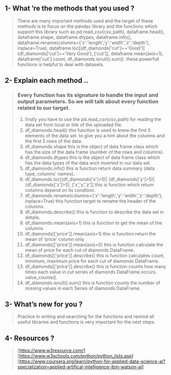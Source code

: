 ## 1- What ’re the methods that you used ?
> There are many important methods used and the target of these methods is to focus on the pandas library and the functions which support this library such as pd.read_csv(csv_path), dataframe.head(), dataframe.shape, dataframe.dtypes, dataframe.info(), dataframe.rename(columns={'x':'length','y':'width','z':'depth'}, inplace=True), dataframe.loc[(df_diamonds['cut']=='Good')|(df_diamonds['cut']=='Very Good'), ['cut']], dataframe.mean(axis=1), dataframe['cut'].count, df_diamonds.isnull().sum(). these powerfull functions is helpful to deal with datasets.


## 2- Explain each method ..
> ### Every function has its signature to handle the input and output parameters. So we will talk about every function related to our target.
> 1. firstly you have to use the pd.read_csv(csv_path) for reading the data set from local or link of the uploaded file.
> 2. df_diamonds.head() this function is used to knew the first 5 elements of the data set. to give you a hint about the columns and the first 5 rows of the data.
> 3. df_diamonds.shape this is the object of data frame class which has the size of the data frame (number of the rows and columns).
> 4. df_diamonds.dtypes this is the object of data frame class which has the data types of the data wich inserted in our data set.
> 5. df_diamonds.info() this is function return data summary (data type, columns' names).
> 6. df_diamonds.loc[(df_diamonds['x']>5)| (df_diamonds['y']>5)|(df_diamonds['z']>5), ['x','y','z']] this is function which return columns depend on its condition.
> 7. df_diamonds.rename(columns={'x':'length','y':'width','z':'depth'}, inplace=True) this function target to rename the header of the columns.
> 8. df_diamonds.describe() this is function to describe the data set in details.
> 9. df_diamonds.mean(axis=1) this is function to get the mean of the columns
> 10. df_diamonds[['price']].mean(axis=1) this is function return the mean of 'price' column only
> 11. df_diamonds[['price']].mean(axis=0) this is function calculate the mean of price for each cut of diamonds DataFrame.
> 12. df_diamonds[['price']].describe() this is function calculates count, minimum, maximum price for each cut of diamonds DataFrame.
> 13. df_diamonds[['price']].describe() this is function counts how many times each value in cut series of diamonds DataFrame occurs. value_counts().
> 14. df_diamonds.isnull().sum() this is function counts the number of missing values in each Series of diamonds DataFrame.

## 3- What’s new for you ?
> Practice in writing and searching for the functions and remind all useful libraries and functions is very important for the next steps.

## 4- Resources ? 
> [https://www.w3resource.com/] [https://www.w3schools.com/python/python_lists.asp] [https://www.coursera.org/learn/python-for-applied-data-science-ai?specialization=applied-artifical-intelligence-ibm-watson-ai]
